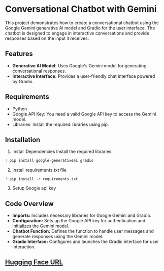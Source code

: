 # Conversational Chatbot with Gemini
This project demonstrates how to create a conversational chatbot using the Google Gemini generative AI model and Gradio for the user interface. The chatbot is designed to engage in interactive conversations and provide responses based on the input it receives.

## Features

- **Generative AI Model:** Uses Google's Gemini model for generating conversational responses.
- **Interactive Interface:** Provides a user-friendly chat interface powered by Gradio.

## Requirements
- Python
- Google API Key: You need a valid Google API key to access the Gemini model.
- Libraries: Install the required libraries using pip.
  
## Installation
1. Install Dependencies
 Install the required libraries
``` python
! pip install google-generativeai gradio
```
2. Install requirements.txt file
```
! pip install -r requirements.txt
```
3. Setup Google api key
## Code Overview

- **Imports:** Includes necessary libraries for Google Gemini and Gradio.
- **Configuration:** Sets up the Google API key for authentication and initializes the Gemini model.
- **Chatbot Function:** Defines the function to handle user messages and generate responses using the Gemini model.
- **Gradio Interface:** Configures and launches the Gradio interface for user interaction.

## [Hugging Face URL](https://huggingface.co/spaces/ahmadmac/Conversational-Chatbot)
   
